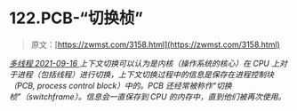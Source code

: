 <!--yml
category: 未分类
date: 0001-01-01 00:00:00
--->

# 122.PCB-“切换桢”

> 原文：[https://zwmst.com/3158.html](https://zwmst.com/3158.html)

   [ *多线程* ](https://zwmst.com/%e5%a4%9a%e7%ba%bf%e7%a8%8b)*[ <time datetime="2021-09-16T23:51:16+08:00"> 2021-09-16 </time> ](https://zwmst.com/3158.html)  上下文切换可以认为是内核（操作系统的核心）在 CPU 上对于进程（包括线程）进行切换，上下文切换过程中的信息是保存在进程控制块（PCB, process control block）中的。PCB 还经常被称作“切换桢”（switchframe）。信息会一直保存到 CPU 的内存中，直到他们被再次使用。*